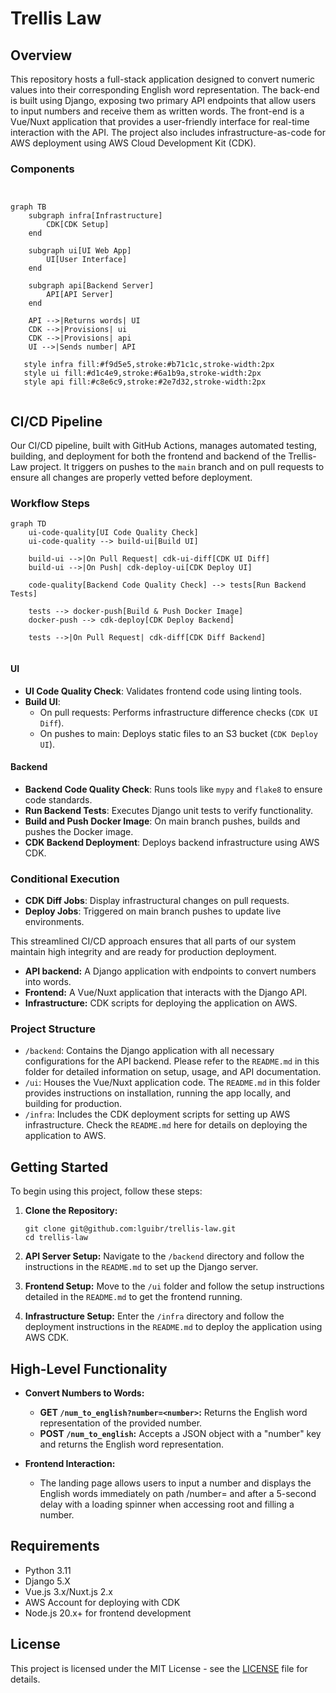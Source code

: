 # Trellis Law

## Overview

This repository hosts a full-stack application designed to convert numeric values into their corresponding English word representation. The back-end is built using Django, exposing two primary API endpoints that allow users to input numbers and receive them as written words. The front-end is a Vue/Nuxt application that provides a user-friendly interface for real-time interaction with the API. The project also includes infrastructure-as-code for AWS deployment using AWS Cloud Development Kit (CDK).

### Components

```mermaid


graph TB
    subgraph infra[Infrastructure]
        CDK[CDK Setup]
    end

    subgraph ui[UI Web App]
        UI[User Interface]
    end

    subgraph api[Backend Server]
        API[API Server]
    end

    API -->|Returns words| UI
    CDK -->|Provisions| ui
    CDK -->|Provisions| api
    UI -->|Sends number| API

   style infra fill:#f9d5e5,stroke:#b71c1c,stroke-width:2px
   style ui fill:#d1c4e9,stroke:#6a1b9a,stroke-width:2px
   style api fill:#c8e6c9,stroke:#2e7d32,stroke-width:2px


```

## CI/CD Pipeline

Our CI/CD pipeline, built with GitHub Actions, manages automated testing, building, and deployment for both the frontend and backend of the Trellis-Law project. It triggers on pushes to the `main` branch and on pull requests to ensure all changes are properly vetted before deployment.

### Workflow Steps

```mermaid
graph TD
    ui-code-quality[UI Code Quality Check]
    ui-code-quality --> build-ui[Build UI]

    build-ui -->|On Pull Request| cdk-ui-diff[CDK UI Diff]
    build-ui -->|On Push| cdk-deploy-ui[CDK Deploy UI]

    code-quality[Backend Code Quality Check] --> tests[Run Backend Tests]

    tests --> docker-push[Build & Push Docker Image]
    docker-push --> cdk-deploy[CDK Deploy Backend]

    tests -->|On Pull Request| cdk-diff[CDK Diff Backend]


```

#### UI

- **UI Code Quality Check**: Validates frontend code using linting tools.
- **Build UI**:
  - On pull requests: Performs infrastructure difference checks (`CDK UI Diff`).
  - On pushes to main: Deploys static files to an S3 bucket (`CDK Deploy UI`).

#### Backend

- **Backend Code Quality Check**: Runs tools like `mypy` and `flake8` to ensure code standards.
- **Run Backend Tests**: Executes Django unit tests to verify functionality.
- **Build and Push Docker Image**: On main branch pushes, builds and pushes the Docker image.
- **CDK Backend Deployment**: Deploys backend infrastructure using AWS CDK.

### Conditional Execution

- **CDK Diff Jobs**: Display infrastructural changes on pull requests.
- **Deploy Jobs**: Triggered on main branch pushes to update live environments.

This streamlined CI/CD approach ensures that all parts of our system maintain high integrity and are ready for production deployment.

- **API backend:** A Django application with endpoints to convert numbers into words.
- **Frontend:** A Vue/Nuxt application that interacts with the Django API.
- **Infrastructure:** CDK scripts for deploying the application on AWS.

### Project Structure

- `/backend`: Contains the Django application with all necessary configurations for the API backend. Please refer to the `README.md` in this folder for detailed information on setup, usage, and API documentation.
- `/ui`: Houses the Vue/Nuxt application code. The `README.md` in this folder provides instructions on installation, running the app locally, and building for production.
- `/infra`: Includes the CDK deployment scripts for setting up AWS infrastructure. Check the `README.md` here for details on deploying the application to AWS.

## Getting Started

To begin using this project, follow these steps:

1. **Clone the Repository:**

   ```
   git clone git@github.com:lguibr/trellis-law.git
   cd trellis-law
   ```

2. **API Server Setup:**
   Navigate to the `/backend` directory and follow the instructions in the `README.md` to set up the Django server.

3. **Frontend Setup:**
   Move to the `/ui` folder and follow the setup instructions detailed in the `README.md` to get the frontend running.

4. **Infrastructure Setup:**
   Enter the `/infra` directory and follow the deployment instructions in the `README.md` to deploy the application using AWS CDK.

## High-Level Functionality

- **Convert Numbers to Words:**

  - **GET `/num_to_english?number=<number>`:** Returns the English word representation of the provided number.
  - **POST `/num_to_english`:** Accepts a JSON object with a "number" key and returns the English word representation.

- **Frontend Interaction:**
  - The landing page allows users to input a number and displays the English words immediately on path /number=<number> and after a 5-second delay with a loading spinner when accessing root and filling a number.

## Requirements

- Python 3.11
- Django 5.X
- Vue.js 3.x/Nuxt.js 2.x
- AWS Account for deploying with CDK
- Node.js 20.x+ for frontend development

## License

This project is licensed under the MIT License - see the [LICENSE](LICENSE) file for details.
